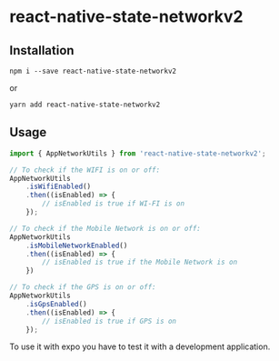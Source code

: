 # react-native-state-networkv2

## Installation
```
npm i --save react-native-state-networkv2
```

or

```
yarn add react-native-state-networkv2
```

## Usage

```javascript
import { AppNetworkUtils } from 'react-native-state-networkv2';

// To check if the WIFI is on or off:
AppNetworkUtils
    .isWifiEnabled()
    .then((isEnabled) => {
        // isEnabled is true if WI-FI is on
    });

// To check if the Mobile Network is on or off:
AppNetworkUtils
    .isMobileNetworkEnabled()
    .then((isEnabled) => {
        // isEnabled is true if the Mobile Network is on
    })

// To check if the GPS is on or off:
AppNetworkUtils
    .isGpsEnabled() 
    .then((isEnabled) => {
        // isEnabled is true if GPS is on
    });
```
To use it with expo you have to test it with a development application.
